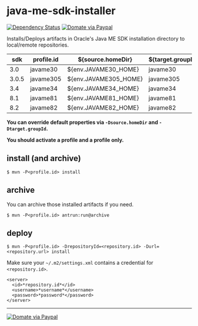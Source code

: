 # java-me-sdk-installer
[![Dependency Status](https://www.versioneye.com/user/projects/565fbdb0f376cc003d00012a/badge.svg)](https://www.versioneye.com/user/projects/565fbdb0f376cc003d00012a)
[![Domate via Paypal](https://img.shields.io/badge/donate-paypal-blue.svg)](https://www.paypal.com/cgi-bin/webscr?cmd=_cart&business=A954LDFBW4B9N&lc=KR&item_name=GitHub&amount=5%2e00&currency_code=USD&button_subtype=products&add=1&bn=PP%2dShopCartBF%3adonate%2dpaypal%2dblue%2epng%3aNonHosted)

Installs/Deploys artifacts in Oracle's Java ME SDK installation directory to local/remote repositories.

|sdk  |profile.id|${source.homeDir}    |${target.groupId}|
|-----|----------|---------------------|-----------------|
|3.0  |javame30  |${env.JAVAME30_HOME} |javame30         |
|3.0.5|javame305 |${env.JAVAME305_HOME}|javame305        |
|3.4  |javame34  |${env.JAVAME34_HOME} |javame34         |
|8.1  |javame81  |${env.JAVAME81_HOME} |javame81         |
|8.2  |javame82  |${env.JAVAME82_HOME} |javame82         |

**You can override default properties via `-Dsource.homeDir` and `-Dtarget.groupId`.**

**You should activate a profile and a profile only.**

## install (and archive)

````
$ mvn -P<profile.id> install
````

## archive
You can archive those installed artifacts if you need.
````
$ mvn -P<profile.id> antrun:run@archive
````

## deploy
````
$ mvn -P<profile.id> -DrepositoryId=<repository.id> -Durl=<repository.url> install
````
Make sure your `~/.m2/settings.xml` contains a credential for `<repository.id>`.
```
<server>
  <id>*repository.id*</id>
  <username>*username*</username>
  <password>*password*</password>
</server>
```
----
[![Domate via Paypal](https://img.shields.io/badge/donate-paypal-blue.svg)](https://www.paypal.com/cgi-bin/webscr?cmd=_cart&business=A954LDFBW4B9N&lc=KR&item_name=GitHub&amount=5%2e00&currency_code=USD&button_subtype=products&add=1&bn=PP%2dShopCartBF%3adonate%2dpaypal%2dblue%2epng%3aNonHosted)
